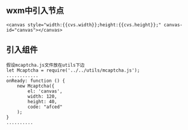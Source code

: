 ## wxm中引入节点
    <canvas style="width:{{cvs.width}};height:{{cvs.height}};" canvas-id="canvas"></canvas>
## 引入组件
    假设mcaptcha.js文件放在utils下边
    let Mcaptcha = require('../../utils/mcaptcha.js');
    ............
    onReady: function () {
        new Mcaptcha({
            el: 'canvas',
            width: 120,
            height: 40,
            code: "afced"
        );
    }
    ..........

